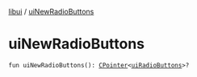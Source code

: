 [libui](index.md) / [uiNewRadioButtons](./ui-new-radio-buttons.md)

# uiNewRadioButtons

`fun uiNewRadioButtons(): `[`CPointer`](../kotlinx.cinterop/-c-pointer/index.md)`<`[`uiRadioButtons`](ui-radio-buttons.md)`>?`